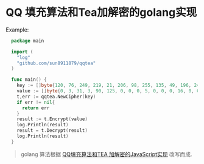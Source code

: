 QQ 填充算法和Tea加解密的golang实现
=========
Example:
```go
  package main

  import (
    "log"
    "github.com/sun8911879/qqtea"
  )

  func main() {
    key := []byte{120, 76, 249, 219, 21, 206, 98, 255, 135, 49, 196, 249, 195, 140, 250, 13}
    value := []byte{0, 3, 31, 3, 90, 125, 0, 0, 0, 5, 0, 0, 0, 16, 0, 0, 0, 0, 0, 0, 0, 0, 0, 1, 224, 243, 85, 220, 6, 100, 0, 0, 0, 0, 1, 66, 151, 244, 75, 19, 149, 82, 53, 36, 91, 36, 151, 57, 157, 122, 147, 41, 35, 190, 132, 225, 108, 214, 174, 82, 144, 73, 241, 241, 187, 233, 235, 0, 0, 0, 0, 1, 70, 96, 30, 211, 198, 36, 22, 191, 202, 162, 158, 158, 184, 154, 210, 78, 32, 2, 149, 246, 0, 0, 0, 1, 0, 0}
    t,err := qqtea.NewCipher(key)
    if err != nil{
      return err
    }
    result := t.Encrypt(value)
    log.Println(result)
    result = t.Decrypt(result)
    log.Println(result)
  }
```


> golang 算法根据 [QQ填充算法和TEA 加解密的JavaScript实现](https://github.com/xqin/qqtea) 改写而成.
>
  
